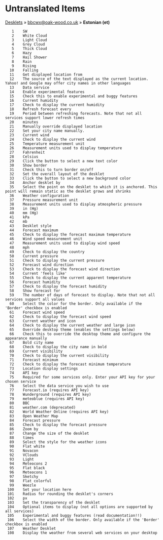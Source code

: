 # Untranslated Items
[Desklets](../../../README.md) &#187; [bbcwx@oak-wood.co.uk](../README.md) &#187; **Estonian (et)**

       1	SW
       2	White Cloud
       3	Light Cloud
       4	Grey Cloud
       5	Thick Cloud
       6	Hazy
       7	Hail Shower
       8	Rain
       9	Rising
      10	Falling
      11	Get displayed location from
      12	The source of the text displayed as the current location. Yahoo! and Google may offer city names in other languages
      13	Data service
      14	Enable experimental features
      15	Check this to enable experimental and buggy features
      16	Current humidity
      17	Check to display the current humidity
      18	Refresh forecast every
      19	Period between refreshing forecasts. Note that not all services support lower refresh times
      20	minutes
      21	Manually override displayed location
      22	Set your city name manually.
      23	Current wind
      24	Check to display the current wind
      25	Temperature measurement unit
      26	Measurement units used to display temperature
      27	Fahrenheit
      28	Celsius
      29	Click the button to select a new text color
      30	Show border
      31	Check this to turn border on/off
      32	Set the overall layout of the desklet
      33	Click the button to select a new background color
      34	Anchor desklet by
      35	Select the point on the desklet to which it is anchored. This point will remain static as the desklet grows and shrinks
      36	Weather configuration
      37	Pressure measurement unit
      38	Measurement units used to display atmospheric pressure
      39	in (Hg)
      40	mm (Hg)
      41	kPa
      42	mb
      43	Desklet style
      44	Forecast maximum
      45	Check to display the forecast maximum temperature
      46	Wind speed measurement unit
      47	Measurement units used to display wind speed
      48	mph
      49	Check to display the country
      50	Current pressure
      51	Check to display the current pressure
      52	Forecast wind direction
      53	Check to display the forecast wind direction
      54	Current 'feels like'
      55	Check to display the current apparent temperature
      56	Forecast humidity
      57	Check to display the forecast humidity
      58	Show forecast for
      59	The number of days of forecast to display. Note that not all services support all values
      60	Select the color for the border. Only available if the 'Border' checkbox is enabled
      61	Forecast wind speed
      62	Check to display the forecast wind speed
      63	Current weather and icon
      64	Check to display the current weather and large icon
      65	Override desktop theme (enables the settings below)
      66	Check this to override the desktop theme and configure the appearance manually
      67	Bold city name
      68	Check to display the city name in bold
      69	Current visibility
      70	Check to display the current visibility
      71	Forecast minimum
      72	Check to display the forecast minimum temperature
      73	Location display settings
      74	API key
      75	Required for some services only. Enter your API key for your chosen service
      76	Select the data service you wish to use
      77	Forecast.io (requires API key)
      78	Wunderground (requires API key)
      79	meteoblue (requires API key)
      80	BBC
      81	weather.com (deprecated)
      82	World Weather Online (requires API key)
      83	Open Weather Map
      84	Forecast pressure
      85	Check to display the forecast pressure
      86	Zoom by
      87	Change the size of the desklet
      88	times
      89	Select the style for the weather icons
      90	Flat white
      91	Novacon
      92	VClouds
      93	Light
      94	Meteocons 2
      95	Flat black
      96	Meteocons 1
      97	Sketchy
      98	Flat colorful
      99	Weezle
     100	Set your location here
     101	Radius for rounding the desklet's corners
     102	px
     103	Set the transparency of the desklet
     104	Optional items to display (not all options are supported by all services)
     105	Experimental and buggy features (read documentation!!)
     106	Select the width of the border. Only available if the 'Border' checkbox is enabled
     107	Weather Desklet
     108	Display the weather from several web services on your desktop
